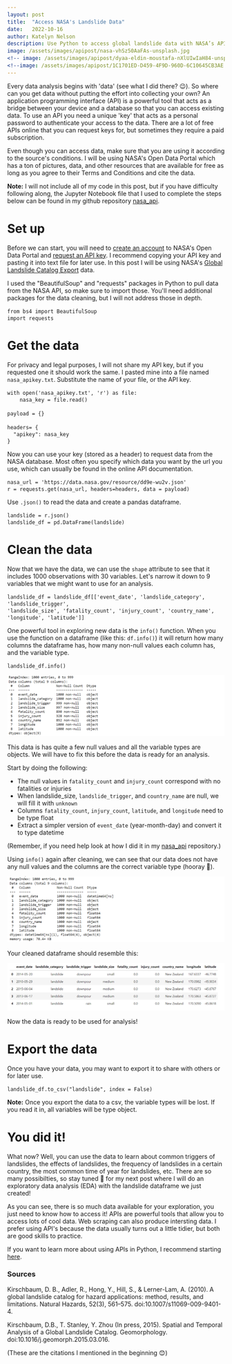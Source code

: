 ```yaml
---
layout: post
title:  "Access NASA's Landslide Data"
date:   2022-10-16
author: Katelyn Nelson
description: Use Python to access global landslide data with NASA’s API
image: /assets/images/apipost/nasa-vhSz50AaFAs-unsplash.jpg
<!-- image: /assets/images/apipost/dyaa-eldin-moustafa-nXlUIwIaH84-unsplash2.jpg -->
<!--image: /assets/images/apipost/1C1701ED-D459-4F9D-960D-6C10645CB3AE.PNG -->
---
```


Every data analysis begins with 'data' (see what I did there? 😉). So where can you get data without putting the effort into collecting your own? An application programming interface (API) is a powerful tool that acts as a bridge between your device and a database so that you can access existing data. To use an API you need a unique 'key' that acts as a personal password to authenticate your access to the data. There are a lot of free APIs online that you can request keys for, but sometimes they require a paid subscription.

Even though you can access data, make sure that you are using it according to the source's conditions. I will be using NASA's Open Data Portal which has a ton of pictures, data, and other resources that are available for free as long as you agree to their Terms and Conditions and cite the data.

**Note:** I will not include all of my code in this post, but if you have difficulty following along, the Jupyter Notebook file that I used to complete the steps below can be found in my github repository [nasa_api](https://github.com/katelynnelson38/nasa_api).

# Set up

Before we can start, you will need to [create an account](https://data.nasa.gov/login) to NASA's Open Data Portal and [request an API key](https://api.nasa.gov/index.html#signUp). I recommend copying your API key and pasting it into text file for later use. In this post I will be using NASA's [Global Landslide Catalog Export](https://data.nasa.gov/Earth-Science/Global-Landslide-Catalog-Export/dd9e-wu2v) data.

I used the "BeautifulSoup" and "requests" packages in Python to pull data from the NASA API, so make sure to import those. You'll need additional packages for the data cleaning, but I will not address those in depth.

```
from bs4 import BeautifulSoup
import requests
```

# Get the data

For privacy and legal purposes, I will not share my API key, but if you requested one it should work the same. I pasted mine into a file named `nasa_apikey.txt`. Substitute the name of your file, or the API key.

```
with open('nasa_apikey.txt', 'r') as file:
    nasa_key = file.read()

payload = {}

headers= {
  "apikey": nasa_key
}
```

Now you can use your key (stored as a header) to request data from the NASA database. Most often you specify which data you want by the url you use, which can usually be found in the online API documentation.

```
nasa_url = 'https://data.nasa.gov/resource/dd9e-wu2v.json'
r = requests.get(nasa_url, headers=headers, data = payload)
```

Use `.json()` to read the data and create a pandas dataframe.

```
landslide = r.json()
landslide_df = pd.DataFrame(landslide)
```

# Clean the data

Now that we have the data, we can use the `shape` attribute to see that it includes 1000 observations with 30 variables. Let's narrow it down to 9 variables that we might want to use for an analysis.

```
landslide_df = landslide_df[['event_date', 'landslide_category', 'landslide_trigger', 
'landslide_size', 'fatality_count', 'injury_count', 'country_name', 'longitude', 'latitude']]
```

One powerful tool in exploring new data is the `info()` function. When you use the function on a dataframe (like this: `df.info()`) it will return how many columns the dataframe has, how many non-null values each column has, and the variable type.

```
landslide_df.info()
```

![first info](https://raw.githubusercontent.com/katelynnelson38/stat386-projects/main/assets/images/apipost/first.info.PNG)

This data is has quite a few null values and all the variable types are objects. We will have to fix this before the data is ready for an analysis. 

Start by doing the following:

- The null values in `fatality_count` and `injury_count` correspond with no fatalities or injuries
- When landslide_size, `landslide_trigger`, and `country_name` are null, we will fill it with `unknown`
- Columns `fatality_count`, `injury_count`, `latitude`, and `longitude` need to be type float
- Extract a simpler version of `event_date` (year-month-day) and convert it to type datetime

(Remember, if you need help look at how I did it in my [nasa_api](https://github.com/katelynnelson38/nasa_api) repository.)

Using `info()` again after cleaning, we can see that our data does not have any null values and the columns are the correct variable type (hooray 🎉).

![second info](https://raw.githubusercontent.com/katelynnelson38/stat386-projects/main/assets/images/apipost/second.info.PNG)

Your cleaned dataframe should resemble this:

![landslide df](https://raw.githubusercontent.com/katelynnelson38/stat386-projects/main/assets/images/apipost/cleaned_df.PNG)

Now the data is ready to be used for analysis!

# Export the data

Once you have your data, you may want to export it to share with others or for later use.

```
landslide_df.to_csv("landslide", index = False)
```

**Note:** Once you export the data to a csv, the variable types will be lost. If you read it in, all variables will be type object.

# You did it!

What now? Well, you can use the data to learn about common triggers of landslides, the effects of landslides, the frequency of landslides in a certain country, the most common time of year for landslides, etc. There are so many possibilties, so stay tuned 👀 for my next post where I will do an exploratory data analysis (EDA) with the landslide dataframe we just created!

As you can see, there is so much data available for your exploration, you just need to know how to access it! APIs are powerful tools that allow you to access lots of cool data. Web scraping can also produce intersting data. I prefer using API's because the data usually turns out a little tidier, but both are good skills to practice.

If you want to learn more about using APIs in Python, I recommend starting [here](https://wesmckinney.com/book/accessing-data.html#io_web_apis). 

### Sources

Kirschbaum, D. B., Adler, R., Hong, Y., Hill, S., & Lerner-Lam, A. (2010). A global landslide catalog for hazard applications: method, results, and limitations. Natural Hazards, 52(3), 561–575. doi:10.1007/s11069-009-9401-4.

Kirschbaum, D.B., T. Stanley, Y. Zhou (In press, 2015). Spatial and Temporal Analysis of a Global Landslide Catalog. Geomorphology. doi:10.1016/j.geomorph.2015.03.016.

(These are the citations I mentioned in the beginning 😊)
